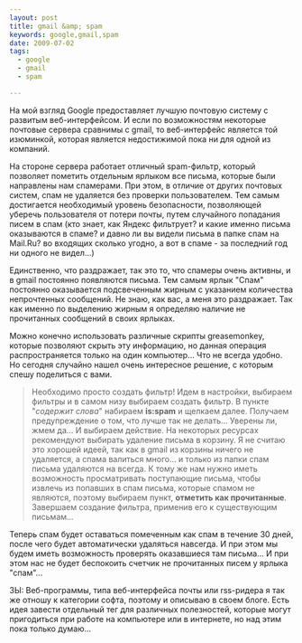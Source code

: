 ```yaml
--- 
layout: post
title: gmail &amp; spam
keywords: google,gmail,spam
date: 2009-07-02
tags:
  - google
  - gmail
  - spam

---
```

На мой взгляд Google предоставляет лучшую почтовую систему с развитым веб-интерфейсом. И если по возможностям некоторые почтовые сервера сравнимы с gmail, то веб-интерфейс является той изюминкой, которая является недостижимой пока ни для одной из компаний.

На стороне сервера работает отличный spam-фильтр, который позволяет пометить отдельным ярлыком все письма, которые были направлены нам спамерами. При этом, в отличие от других почтовых систем, спам не удаляется без проверки пользователем. Тем самым достигается необходимый уровень безопасности, позволяющей уберечь пользователя от потери почты, путем случайного попадания писем в спам (кто знает, как Яндекс фильтрует? и какие именно письма оказываются в спаме? и давно ли вы видели письма в папке спам на Mail.Ru? во входящих сколько угодно, а вот в спаме - за последний год ни одного не видел...)

Единственно, что раздражает, так это то, что спамеры очень активны, и в gmail постоянно появляются письма. Тем самым ярлык "Спам" постоянно оказывается подсвеченным жирным с указанием количества непрочтенных сообщений. Не знаю, как вас, а меня это раздражает. Так как именно по выделению жирным я определяю наличие не прочитанных сообщений в своих ярлыках.

Можно конечно использовать различные скрипты greasemonkey, которые позволяют скрыть эту информацию, но данная операция распространяется только на один компьютер... Что не всегда удобно. Но сегодня случайно нашел очень интересное решение, с которым спешу поделиться с вами.
<blockquote>Необходимо просто создать фильтр! Идем в настройки, выбираем фильтры и в самом низу выбираем создать фильтр. В пункте "<em>содержит слова</em>" набираем <strong>is:spam</strong> и щелкаем далее. Получаем предупреждение о том, что лучше так не делать... Уверены ли, жмем да... И выбираем действие. На некоторых ресурсах рекомендуют выбирать удаление письма в корзину. Я не считаю это хорошей идеей, так как в gmail из корзины ничего не удаляется, а спама валиться много... и только из папки спам письма удаляются на всегда. К тому же нам нужно иметь возможность просматривать поступающие письма, чтобы извлечь из попавших в спам письма, которые спамом не являются, поэтому выбираем пункт, <strong>отметить как прочитанные</strong>. Завершаем создание фильтра, применив его к существующим письмам...</blockquote>
Теперь спам будет оставаться помеченным как спам в течение 30 дней, после чего будет автоматически удаляться навсегда. И при этом мы будем иметь возможность проверять оказавшиеся там письма... И при этом нас не будет беспокоить счетчик не прочитанных писем у ярлыка "спам"...

ЗЫ: Веб-программы, типа веб-интерфейса почты или rss-ридера я так же отношу к категории софта, поэтому и описываю в своем блоге. Есть идея завести отдельный тег для различных полезностей, которые могут пригодиться при работе на компьютере или в интернете, но над этим пока только думаю...
